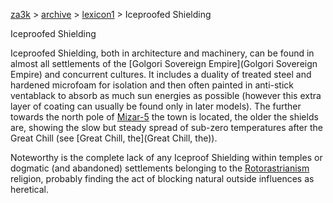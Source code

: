[za3k](/) > [archive](/archive) > [lexicon1](/archive/lexicon1) > Iceproofed Shielding

Iceproofed Shielding

Iceproofed Shielding, both in architecture and machinery, can be found in almost all settlements of the [Golgori Sovereign Empire](Golgori Sovereign Empire) and concurrent cultures. It includes a duality of treated steel and hardened microfoam for isolation and then often painted in anti-stick ventablack to absorb as much sun energies as possible (however this extra layer of coating can usually be found only in later models). The further towards the north pole of [Mizar-5](Mizar-5) the town is located, the older the shields are, showing the slow but steady spread of sub-zero temperatures after the Great Chill (see [Great Chill, the](Great Chill, the)). 

Noteworthy is the complete lack of any Iceproof Shielding within temples or dogmatic (and abandoned) settlements belonging to the [Rotorastrianism](Rotorastrianism) religion, probably finding the act of blocking natural outside influences as heretical.